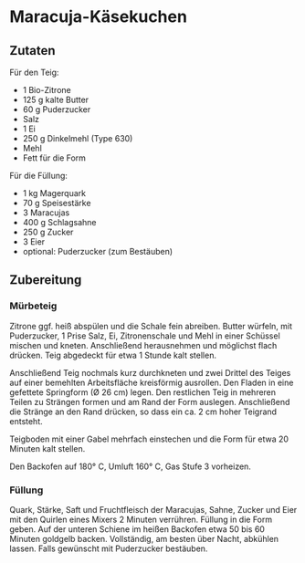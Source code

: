 # Maracuja-Käsekuchen

## Zutaten

Für den Teig:

* 1 Bio-Zitrone
* 125 g kalte Butter
* 60 g Puderzucker
* Salz
* 1 Ei
* 250 g Dinkelmehl (Type 630)
* Mehl
* Fett für die Form

Für die Füllung:

* 1 kg Magerquark
* 70 g Speisestärke
* 3 Maracujas
* 400 g Schlagsahne
* 250 g Zucker
* 3 Eier
* optional: Puderzucker (zum Bestäuben)

## Zubereitung

### Mürbeteig

Zitrone ggf. heiß abspülen und die Schale fein abreiben. Butter würfeln, mit
Puderzucker, 1 Prise Salz, Ei, Zitronenschale und Mehl in einer Schüssel mischen
und kneten. Anschließend herausnehmen und möglichst flach drücken. Teig abgedeckt
für etwa 1 Stunde kalt stellen.

Anschließend Teig nochmals kurz durchkneten und zwei Drittel des Teiges auf
einer bemehlten Arbeitsfläche kreisförmig ausrollen. Den Fladen in eine
gefettete Springform (Ø 26 cm) legen. Den restlichen Teig in mehreren Teilen zu
Strängen formen und am Rand der Form auslegen. Anschließend die Stränge an den
Rand drücken, so dass ein ca. 2 cm hoher Teigrand entsteht.

Teigboden mit einer Gabel mehrfach einstechen und die Form für etwa 20 Minuten
kalt stellen.

Den Backofen auf 180° C, Umluft 160° C, Gas Stufe 3 vorheizen.

### Füllung

Quark, Stärke, Saft und Fruchtfleisch der Maracujas, Sahne, Zucker und Eier mit
den Quirlen eines Mixers 2 Minuten verrühren. Füllung in die Form geben. Auf
der unteren Schiene im heißen Backofen etwa 50 bis 60 Minuten goldgelb backen.
Vollständig, am besten über Nacht, abkühlen lassen. Falls gewünscht mit
Puderzucker bestäuben.
